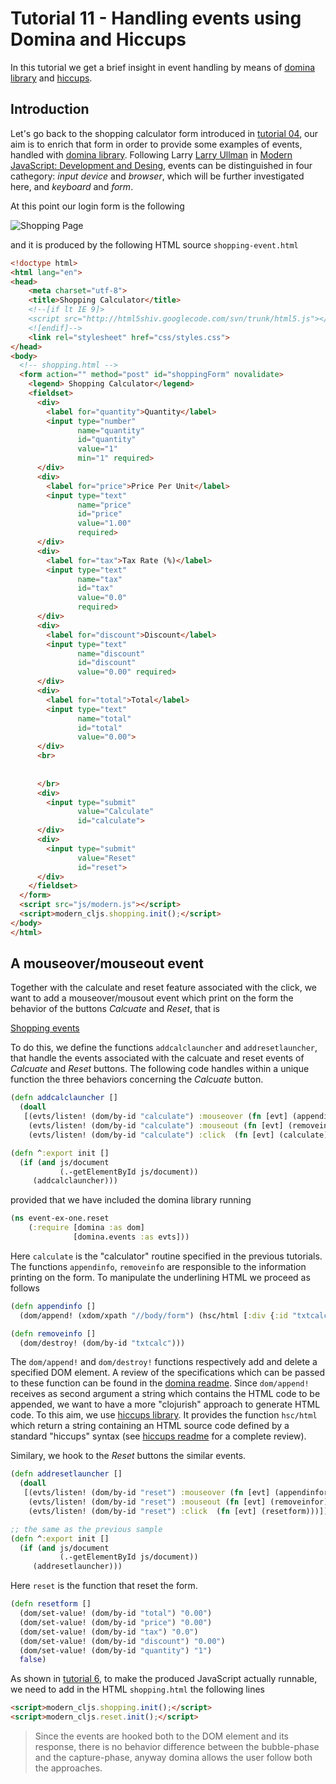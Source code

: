 # Tutorial 11 - Handling events using Domina and Hiccups

In this tutorial we get a brief insight in event handling by means of
[domina library][1] and [hiccups][2].

## Introduction

Let's go back to the shopping calculator form introduced in
[tutorial 04][3], our aim is to enrich that form in order to provide
some examples of events, handled with [domina library][1]. Following
Larry [Larry Ullman][5] in
[Modern JavaScript: Development and Desing][4], events can be
distinguished in four cathegory: *input device* and *browser*, which
will be further investigated here, and *keyboard* and *form*.

At this point our login form is the following 

![Shopping Page][6]

and it is produced by the following HTML source `shopping-event.html`

```html
<!doctype html>
<html lang="en">
<head>
    <meta charset="utf-8">
    <title>Shopping Calculator</title>
    <!--[if lt IE 9]>
    <script src="http://html5shiv.googlecode.com/svn/trunk/html5.js"></script>
    <![endif]-->
    <link rel="stylesheet" href="css/styles.css">
</head>
<body>
  <!-- shopping.html -->
  <form action="" method="post" id="shoppingForm" novalidate>
    <legend> Shopping Calculator</legend>
    <fieldset>
      <div>
        <label for="quantity">Quantity</label>
        <input type="number"
               name="quantity"
               id="quantity"
               value="1"
               min="1" required>
      </div>
      <div>
        <label for="price">Price Per Unit</label>
        <input type="text"
               name="price"
               id="price"
               value="1.00"
               required>
      </div>
      <div>
        <label for="tax">Tax Rate (%)</label>
        <input type="text"
               name="tax"
               id="tax"
               value="0.0"
               required>
      </div>
      <div>
        <label for="discount">Discount</label>
        <input type="text"
               name="discount"
               id="discount"
               value="0.00" required>
      </div>
      <div>
        <label for="total">Total</label>
        <input type="text"
               name="total"
               id="total"
               value="0.00">
      </div>			
	  <br>
	
	
      </br>
      <div>
        <input type="submit"
               value="Calculate"
               id="calculate">
      </div>
      <div>
        <input type="submit"
               value="Reset"
               id="reset">
      </div>
    </fieldset>
  </form>
  <script src="js/modern.js"></script>
  <script>modern_cljs.shopping.init();</script>
</body>
</html>
```


## A mouseover/mouseout event

Together with the calculate and reset feature associated with the
click, we want to add a mouseover/mousout event which print on the
form the behavior of the buttons *Calcuate* and *Reset*, that is

[Shopping events][7]

To do this, we define the functions `addcalclauncher` and
`addresetlauncher`, that handle the events associated with the
calcuate and reset events of *Calcuate* and *Reset* buttons. The
following code handles within a unique function the three
behaviors concerning the *Calcuate* button.

```clj
(defn addcalclauncher []
  (doall
   [(evts/listen! (dom/by-id "calculate") :mouseover (fn [evt] (appendinfo)))
    (evts/listen! (dom/by-id "calculate") :mouseout (fn [evt] (removeinfo)))
    (evts/listen! (dom/by-id "calculate") :click  (fn [evt] (calculate)))]))

(defn ^:export init []
  (if (and js/document
           (.-getElementById js/document))
     (addcalclauncher)))
```

provided that we have included the domina library running

```clj
(ns event-ex-one.reset
	(:require [domina :as dom]
	          [domina.events :as evts]))
```

Here `calculate` is the "calculator" routine specified in the previous
tutorials. The functions `appendinfo`, `removeinfo` are responsible to
the information printing on the form. To manipulate the underlining
HTML we proceed as follows

```cljs
(defn appendinfo []
  (dom/append! (xdom/xpath "//body/form") (hsc/html [:div {:id "txtcalc"} "Click to calculate"])))

(defn removeinfo []
  (dom/destroy! (dom/by-id "txtcalc")))
```

The `dom/append!` and `dom/destroy!` functions respectively add and
delete a specified DOM element. A review of the specifications which
can be passed to these function can be found in the
[domina readme][1]. Since `dom/append!` receives as second argument a
string which contains the HTML code to be appended, we want to have a
more "clojurish" approach to generate HTML code. To this aim, we use
[hiccups library][2]. It provides the function `hsc/html` which
return a string containing an HTML source code defined by a standard
"hiccups" syntax (see [hiccups readme][2] for a complete review).

Similary, we hook to the *Reset* buttons the similar events.

```clj
(defn addresetlauncher []
  (doall
   [(evts/listen! (dom/by-id "reset") :mouseover (fn [evt] (appendinfor)))
    (evts/listen! (dom/by-id "reset") :mouseout (fn [evt] (removeinfor)))
    (evts/listen! (dom/by-id "reset") :click  (fn [evt] (resetform)))]))

;; the same as the previous sample
(defn ^:export init []
  (if (and js/document
           (.-getElementById js/document))
     (addresetlauncher)))
```

Here `reset` is the function that reset the form.

```clj
(defn resetform []
  (dom/set-value! (dom/by-id "total") "0.00")
  (dom/set-value! (dom/by-id "price") "0.00")
  (dom/set-value! (dom/by-id "tax") "0.0")
  (dom/set-value! (dom/by-id "discount") "0.00")
  (dom/set-value! (dom/by-id "quantity") "1")  
  false)
```

As shown in [tutorial 6][8], to make the produced JavaScript actually
runnable, we need to add in the HTML `shopping.html` the following
lines

```HTML
<script>modern_cljs.shopping.init();</script>
<script>modern_cljs.reset.init();</script>
```

> Since the events are hooked both to the DOM element and its
> response, there is no behavior difference between the bubble-phase
> and the capture-phase, anyway domina allows the user follow both the
> approaches.





[1]: https://github.com/levand/domina
[2]: https://github.com/teropa/hiccups
[3]: https://github.com/magomimmo/modern-cljs/blob/master/doc/tutorial-04.md
[4]: http://www.larryullman.com/books/modern-javascript-develop-and-design/
[5]: http://www.larryullman.com/
[6]: https://raw.github.com/magomimmo/modern-cljs/tut-11/doc/images/form-idle.png
[7]: https://raw.github.com/magomimmo/modern-cljs/tut-11/doc/images/form-events.png
[8]: https://github.com/magomimmo/modern-cljs/blob/master/doc/tutorial-06.md

